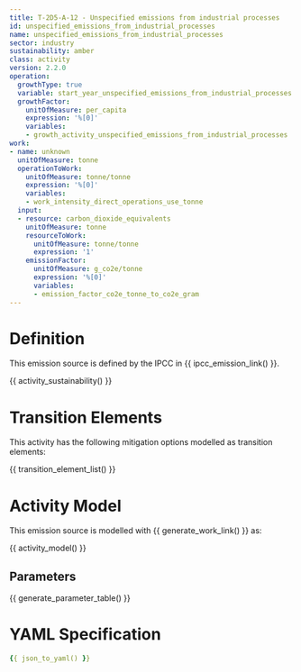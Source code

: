 ```yaml
---
title: T-2D5-A-12 - Unspecified emissions from industrial processes
id: unspecified_emissions_from_industrial_processes
name: unspecified_emissions_from_industrial_processes
sector: industry
sustainability: amber
class: activity
version: 2.2.0
operation:
  growthType: true
  variable: start_year_unspecified_emissions_from_industrial_processes
  growthFactor:
    unitOfMeasure: per_capita
    expression: '%[0]'
    variables:
    - growth_activity_unspecified_emissions_from_industrial_processes
work:
- name: unknown
  unitOfMeasure: tonne
  operationToWork:
    unitOfMeasure: tonne/tonne
    expression: '%[0]'
    variables:
    - work_intensity_direct_operations_use_tonne
  input:
  - resource: carbon_dioxide_equivalents
    unitOfMeasure: tonne
    resourceToWork:
      unitOfMeasure: tonne/tonne
      expression: '1'
    emissionFactor:
      unitOfMeasure: g_co2e/tonne
      expression: '%[0]'
      variables:
      - emission_factor_co2e_tonne_to_co2e_gram
---
```

# Definition
This emission source is defined by the IPCC in {{ ipcc_emission_link() }}.


{{ activity_sustainability() }}

# Transition Elements

This activity has the following mitigation options modelled as transition elements:

{{ transition_element_list() }}

# Activity Model
This emission source is modelled with {{ generate_work_link() }} as:

{{ activity_model() }}

## Parameters

{{ generate_parameter_table() }}

# YAML Specification

```yaml
{{ json_to_yaml() }}
```